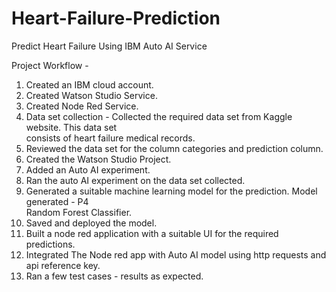 # Heart-Failure-Prediction
Predict Heart Failure Using IBM Auto AI Service


Project Workflow -

1. Created an IBM cloud account.
2. Created Watson Studio Service.
3. Created Node Red Service.
4. Data set collection - Collected the required data set from Kaggle website. This data set               
                                     consists of heart failure medical records.
5. Reviewed the data set for the column categories and prediction column.
6. Created the Watson Studio Project.
7. Added an Auto AI experiment.
8. Ran the auto AI experiment on the data set collected.
9. Generated a suitable machine learning model for the prediction. Model generated - P4          
     Random Forest Classifier.
10. Saved and deployed the model.
11. Built a node red application with a suitable UI for the required predictions.
12. Integrated The Node red app with Auto AI model using http requests and api reference key.
13. Ran a few test cases - results as expected.

